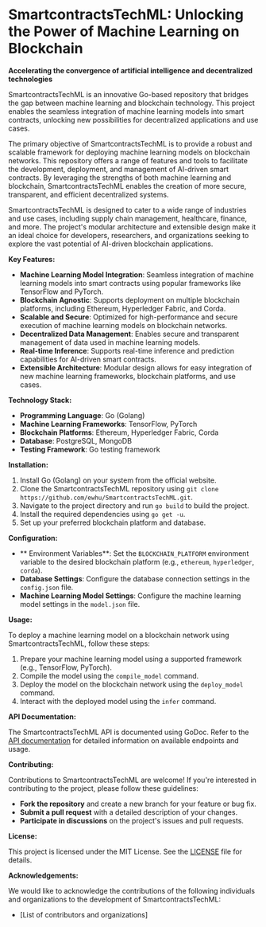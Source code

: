 **SmartcontractsTechML: Unlocking the Power of Machine Learning on Blockchain**
======================================================================

**Accelerating the convergence of artificial intelligence and decentralized technologies**

SmartcontractsTechML is an innovative Go-based repository that bridges the gap between machine learning and blockchain technology. This project enables the seamless integration of machine learning models into smart contracts, unlocking new possibilities for decentralized applications and use cases.

The primary objective of SmartcontractsTechML is to provide a robust and scalable framework for deploying machine learning models on blockchain networks. This repository offers a range of features and tools to facilitate the development, deployment, and management of AI-driven smart contracts. By leveraging the strengths of both machine learning and blockchain, SmartcontractsTechML enables the creation of more secure, transparent, and efficient decentralized systems.

SmartcontractsTechML is designed to cater to a wide range of industries and use cases, including supply chain management, healthcare, finance, and more. The project's modular architecture and extensible design make it an ideal choice for developers, researchers, and organizations seeking to explore the vast potential of AI-driven blockchain applications.

**Key Features:**

* **Machine Learning Model Integration**: Seamless integration of machine learning models into smart contracts using popular frameworks like TensorFlow and PyTorch.
* **Blockchain Agnostic**: Supports deployment on multiple blockchain platforms, including Ethereum, Hyperledger Fabric, and Corda.
* **Scalable and Secure**: Optimized for high-performance and secure execution of machine learning models on blockchain networks.
* **Decentralized Data Management**: Enables secure and transparent management of data used in machine learning models.
* **Real-time Inference**: Supports real-time inference and prediction capabilities for AI-driven smart contracts.
* **Extensible Architecture**: Modular design allows for easy integration of new machine learning frameworks, blockchain platforms, and use cases.

**Technology Stack:**

* **Programming Language**: Go (Golang)
* **Machine Learning Frameworks**: TensorFlow, PyTorch
* **Blockchain Platforms**: Ethereum, Hyperledger Fabric, Corda
* **Database**: PostgreSQL, MongoDB
* **Testing Framework**: Go testing framework

**Installation:**

1. Install Go (Golang) on your system from the official website.
2. Clone the SmartcontractsTechML repository using `git clone https://github.com/ewhu/SmartcontractsTechML.git`.
3. Navigate to the project directory and run `go build` to build the project.
4. Install the required dependencies using `go get -u`.
5. Set up your preferred blockchain platform and database.

**Configuration:**

* ** Environment Variables**: Set the `BLOCKCHAIN_PLATFORM` environment variable to the desired blockchain platform (e.g., `ethereum`, `hyperledger`, `corda`).
* **Database Settings**: Configure the database connection settings in the `config.json` file.
* **Machine Learning Model Settings**: Configure the machine learning model settings in the `model.json` file.

**Usage:**

To deploy a machine learning model on a blockchain network using SmartcontractsTechML, follow these steps:

1. Prepare your machine learning model using a supported framework (e.g., TensorFlow, PyTorch).
2. Compile the model using the `compile_model` command.
3. Deploy the model on the blockchain network using the `deploy_model` command.
4. Interact with the deployed model using the `infer` command.

**API Documentation:**

The SmartcontractsTechML API is documented using GoDoc. Refer to the [API documentation](https://github.com/ewhu/SmartcontractsTechML/blob/main/doc/api.md) for detailed information on available endpoints and usage.

**Contributing:**

Contributions to SmartcontractsTechML are welcome! If you're interested in contributing to the project, please follow these guidelines:

* **Fork the repository** and create a new branch for your feature or bug fix.
* **Submit a pull request** with a detailed description of your changes.
* **Participate in discussions** on the project's issues and pull requests.

**License:**

This project is licensed under the MIT License. See the [LICENSE](https://github.com/ewhu/SmartcontractsTechML/blob/main/LICENSE) file for details.

**Acknowledgements:**

We would like to acknowledge the contributions of the following individuals and organizations to the development of SmartcontractsTechML:

* [List of contributors and organizations]